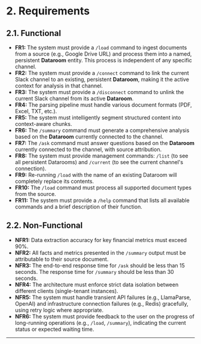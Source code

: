 # 2. Requirements

## 2.1. Functional

*   **FR1:** The system must provide a `/load` command to ingest documents from a source (e.g., Google Drive URL) and process them into a named, persistent **Dataroom** entity. This process is independent of any specific channel.
*   **FR2:** The system must provide a `/connect` command to link the current Slack channel to an existing, persistent **Dataroom**, making it the active context for analysis in that channel.
*   **FR3:** The system must provide a `/disconnect` command to unlink the current Slack channel from its active **Dataroom**.
*   **FR4:** The parsing pipeline must handle various document formats (PDF, Excel, TXT, etc.).
*   **FR5:** The system must intelligently segment structured content into context-aware chunks.
*   **FR6:** The `/summary` command must generate a comprehensive analysis based on the **Dataroom** currently connected to the channel.
*   **FR7:** The `/ask` command must answer questions based on the **Dataroom** currently connected to the channel, with source attribution.
*   **FR8:** The system must provide management commands: `/list` (to see all persistent Datarooms) and `/current` (to see the current channel's connection).
*   **FR9:** Re-running `/load` with the name of an existing Dataroom will completely replace its contents.
*   **FR10:** The `/load` command must process all supported document types from the source.
*   **FR11:** The system must provide a `/help` command that lists all available commands and a brief description of their function.

## 2.2. Non-Functional

*   **NFR1:** Data extraction accuracy for key financial metrics must exceed 90%.
*   **NFR2:** All facts and metrics presented in the `/summary` output must be attributable to their source document.
*   **NFR3:** The end-to-end response time for `/ask` should be less than 15 seconds. The response time for `/summary` should be less than 30 seconds.
*   **NFR4:** The architecture must enforce strict data isolation between different clients (single-tenant instances).
*   **NFR5:** The system must handle transient API failures (e.g., LlamaParse, OpenAI) and infrastructure connection failures (e.g., Redis) gracefully, using retry logic where appropriate.
*   **NFR6:** The system must provide feedback to the user on the progress of long-running operations (e.g., `/load`, `/summary`), indicating the current status or expected waiting time.

---

